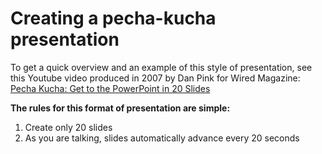# Creating a pecha-kucha presentation

To get a quick overview and an example of this style of presentation, see this Youtube video produced in 2007 by Dan Pink for Wired Magazine: [Pecha Kucha: Get to the PowerPoint in 20 Slides](https://www.youtube.com/watch?v=9NZOt6BkhUg)


**The rules for this format of presentation are simple:**

1. Create only 20 slides
2. As you are talking, slides automatically advance every 20 seconds